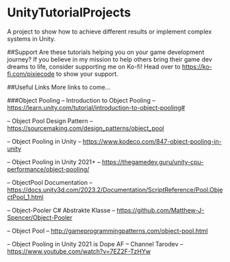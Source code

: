 # UnityTutorialProjects
A project to show how to achieve different results or implement complex systems in Unity.

##Support
Are these tutorials helping you on your game development journey? If you believe in my mission to help others bring their game dev dreams to life, consider supporting me on Ko-fi! Head over to https://ko-fi.com/pixiecode to show your support.

##Useful Links
More links to come...

###Object Pooling
– Introduction to Object Pooling 
– https://learn.unity.com/tutorial/introduction-to-object-pooling#

– Object Pool Design Pattern 
– https://sourcemaking.com/design_patterns/object_pool

– Object Pooling in Unity 
– https://www.kodeco.com/847-object-pooling-in-unity

– Object Pooling in Unity 2021+ 
– https://thegamedev.guru/unity-cpu-performance/object-pooling/

– ObjectPool<T0> Documentation 
– https://docs.unity3d.com/2023.2/Documentation/ScriptReference/Pool.ObjectPool_1.html

– Object-Pooler C# Abstrakte Klasse 
– https://github.com/Matthew-J-Spencer/Object-Pooler

– Object Pool 
– http://gameprogrammingpatterns.com/object-pool.html

– Object Pooling in Unity 2021 is Dope AF 
– Channel Tarodev 
– https://www.youtube.com/watch?v=7EZ2F-TzHYw
